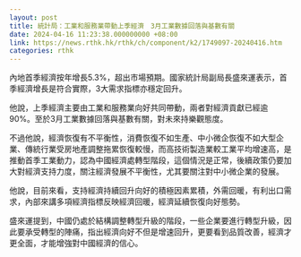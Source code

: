 ```yaml
---
layout: post
title: 統計局：工業和服務業帶動上季經濟　3月工業數據回落與基數有關
date: 2024-04-16 11:23:38.000000000 +08:00
link: https://news.rthk.hk/rthk/ch/component/k2/1749097-20240416.htm
categories: rthk
---
```


內地首季經濟按年增長5.3%，超出市場預期。國家統計局副局長盛來運表示，首季經濟增長是符合實際，3大需求指標亦穩定回升。

他說，上季經濟主要由工業和服務業向好共同帶動，兩者對經濟貢獻已經逾90%。至於3月工業數據回落與基數有關，對未來持樂觀態度。

不過他說，經濟恢復有不平衡性，消費恢復不如生產、中小微企恢復不如大型企業、傳統行業受房地產調整拖累恢復較慢，而高技術製造業較工業平均增速高，是推動首季工業動力，認為中國經濟處轉型階段，這個情況是正常，後續政策仍要加大對經濟支持力度，關注經濟發展不平衡性，尤其要關注對中小微企業的發展。

他說，目前來看，支持經濟持續回升向好的積極因素累積，外需回暖，有利出口需求，內部來講多項經濟指標反映經濟回暖，經濟延續恢復向好態勢。

盛來運提到，中國仍處於結構調整轉型升級的階段，一些企業要進行轉型升級，因此要承受轉型的陣痛，指出經濟向好不但是增速回升，更要看到品質改善，經濟才更全面，才能增強對中國經濟的信心。
